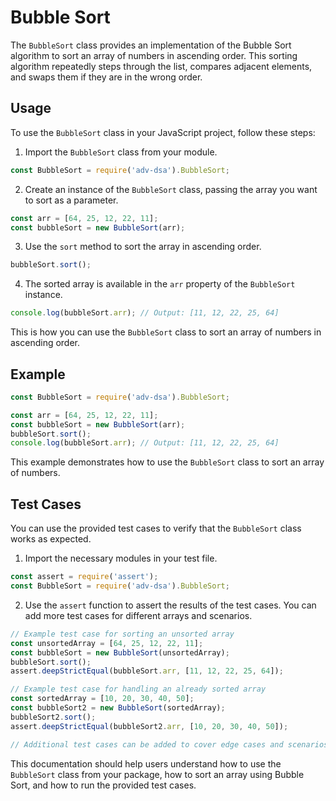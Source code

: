 # Bubble Sort

The `BubbleSort` class provides an implementation of the Bubble Sort algorithm to sort an array of numbers in ascending order. This sorting algorithm repeatedly steps through the list, compares adjacent elements, and swaps them if they are in the wrong order.

## Usage

To use the `BubbleSort` class in your JavaScript project, follow these steps:

1. Import the `BubbleSort` class from your module.

```javascript
const BubbleSort = require('adv-dsa').BubbleSort;
```

2. Create an instance of the `BubbleSort` class, passing the array you want to sort as a parameter.

```javascript
const arr = [64, 25, 12, 22, 11];
const bubbleSort = new BubbleSort(arr);
```

3. Use the `sort` method to sort the array in ascending order.

```javascript
bubbleSort.sort();
```

4. The sorted array is available in the `arr` property of the `BubbleSort` instance.

```javascript
console.log(bubbleSort.arr); // Output: [11, 12, 22, 25, 64]
```

This is how you can use the `BubbleSort` class to sort an array of numbers in ascending order.

## Example

```javascript
const BubbleSort = require('adv-dsa').BubbleSort;

const arr = [64, 25, 12, 22, 11];
const bubbleSort = new BubbleSort(arr);
bubbleSort.sort();
console.log(bubbleSort.arr); // Output: [11, 12, 22, 25, 64]
```

This example demonstrates how to use the `BubbleSort` class to sort an array of numbers.

## Test Cases

You can use the provided test cases to verify that the `BubbleSort` class works as expected.

1. Import the necessary modules in your test file.

```javascript
const assert = require('assert');
const BubbleSort = require('adv-dsa').BubbleSort;
```

2. Use the `assert` function to assert the results of the test cases. You can add more test cases for different arrays and scenarios.

```javascript
// Example test case for sorting an unsorted array
const unsortedArray = [64, 25, 12, 22, 11];
const bubbleSort = new BubbleSort(unsortedArray);
bubbleSort.sort();
assert.deepStrictEqual(bubbleSort.arr, [11, 12, 22, 25, 64]);

// Example test case for handling an already sorted array
const sortedArray = [10, 20, 30, 40, 50];
const bubbleSort2 = new BubbleSort(sortedArray);
bubbleSort2.sort();
assert.deepStrictEqual(bubbleSort2.arr, [10, 20, 30, 40, 50]);

// Additional test cases can be added to cover edge cases and scenarios.
```

This documentation should help users understand how to use the `BubbleSort` class from your package, how to sort an array using Bubble Sort, and how to run the provided test cases.